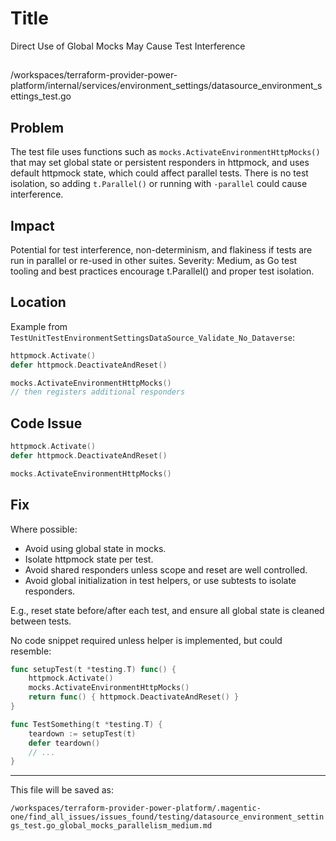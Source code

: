 # Title

Direct Use of Global Mocks May Cause Test Interference

##

/workspaces/terraform-provider-power-platform/internal/services/environment_settings/datasource_environment_settings_test.go

## Problem

The test file uses functions such as `mocks.ActivateEnvironmentHttpMocks()` that may set global state or persistent responders in httpmock, and uses default httpmock state, which could affect parallel tests. There is no test isolation, so adding `t.Parallel()` or running with `-parallel` could cause interference.

## Impact

Potential for test interference, non-determinism, and flakiness if tests are run in parallel or re-used in other suites. Severity: Medium, as Go test tooling and best practices encourage t.Parallel() and proper test isolation.

## Location

Example from `TestUnitTestEnvironmentSettingsDataSource_Validate_No_Dataverse`:

```go
httpmock.Activate()
defer httpmock.DeactivateAndReset()

mocks.ActivateEnvironmentHttpMocks()
// then registers additional responders
```

## Code Issue

```go
httpmock.Activate()
defer httpmock.DeactivateAndReset()

mocks.ActivateEnvironmentHttpMocks()
```

## Fix

Where possible:
- Avoid using global state in mocks.
- Isolate httpmock state per test.
- Avoid shared responders unless scope and reset are well controlled.
- Avoid global initialization in test helpers, or use subtests to isolate responders.

E.g., reset state before/after each test, and ensure all global state is cleaned between tests.

No code snippet required unless helper is implemented, but could resemble:

```go
func setupTest(t *testing.T) func() {
    httpmock.Activate()
    mocks.ActivateEnvironmentHttpMocks()
    return func() { httpmock.DeactivateAndReset() }
}

func TestSomething(t *testing.T) {
    teardown := setupTest(t)
    defer teardown()
    // ...
}
```

---

This file will be saved as:

`/workspaces/terraform-provider-power-platform/.magentic-one/find_all_issues/issues_found/testing/datasource_environment_settings_test.go_global_mocks_parallelism_medium.md`
